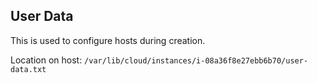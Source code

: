 ## User Data
This is used to configure hosts during creation.

Location on host: `/var/lib/cloud/instances/i-08a36f8e27ebb6b70/user-data.txt`

